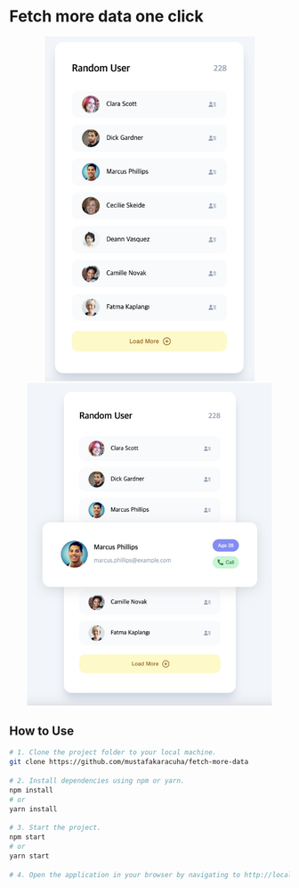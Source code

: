# Fetch more data one click

<p align="center">
  <img src="https://github.com/mustafakaracuha/fetch-more-data/blob/main/src/assets/app1s.png" alt="Detail" width="377" />
  <img src="https://github.com/mustafakaracuha/fetch-more-data/blob/main/src/assets/app3.png" alt="Detail" width="440" />
</p>


## How to Use

```bash
# 1. Clone the project folder to your local machine.
git clone https://github.com/mustafakaracuha/fetch-more-data

# 2. Install dependencies using npm or yarn.
npm install
# or
yarn install

# 3. Start the project.
npm start
# or
yarn start

# 4. Open the application in your browser by navigating to http://localhost:5173.
